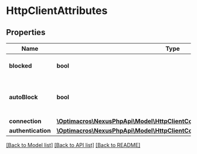# HttpClientAttributes

## Properties
Name | Type | Description | Notes
------------ | ------------- | ------------- | -------------
**blocked** | **bool** | Whether to block outbound connections on the repository | 
**autoBlock** | **bool** | Whether to auto-block outbound connections if remote peer is detected as unreachable/unresponsive | 
**connection** | [**\Optimacros\NexusPhpApi\Model\HttpClientConnectionAttributes**](HttpClientConnectionAttributes.md) |  | [optional] 
**authentication** | [**\Optimacros\NexusPhpApi\Model\HttpClientConnectionAuthenticationAttributes**](HttpClientConnectionAuthenticationAttributes.md) |  | [optional] 

[[Back to Model list]](../README.md#documentation-for-models) [[Back to API list]](../README.md#documentation-for-api-endpoints) [[Back to README]](../README.md)


